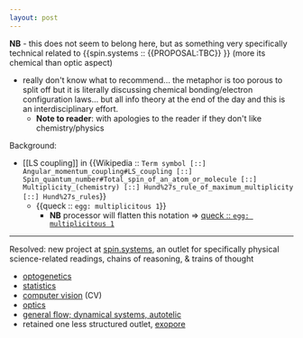 ```yaml
---
layout: post
---
```

__NB__ - this does not seem to belong here, but as something very specifically technical related to {{spin.systems :: {{PROPOSAL:TBC}} }} (more its chemical than optic aspect)
- really don't know what to recommend... the metaphor is too porous to split off but it is literally discussing chemical bonding/electron configuration laws... but all info theory at the end of the day and this is an interdisciplinary effort.
  - __Note to reader__: with apologies to the reader if they don't like chemistry/physics

Background: 
- [[LS coupling]] in {{Wikipedia :: `Term symbol [::] Angular_momentum_coupling#LS_coupling [::] Spin_quantum_number#Total_spin_of_an_atom_or_molecule [::] Multiplicity_(chemistry) [::] Hund%27s_rule_of_maximum_multiplicity [::] Hund%27s_rules`}}
  - {{queck :: `egg: multiplicitous 1`}}
    - __NB__ processor will flatten this notation ⇒ [queck :: `egg: multiplicitous 1`](https://github.com/lmmx/queck/wiki/egg:-multiplicitous-1)

---

Resolved: new project at [spin.systems](http://spin.systems), an outlet for specifically physical science-related readings, chains of reasoning, & trains of thought

- [optogenetics](https://github.com/spin-systems/optogenetics-reads)
- [statistics](https://github.com/spin-systems/statistical-reads)
- [computer vision](https://github.com/spin-systems/vision-reads) (CV)
- [optics](https://github.com/spin-systems/optics)
- [general flow; dynamical systems, autotelic](https://github.com/spin-systems/flow)
- retained one less structured outlet, [exopore](https://github.com/lmmx/exopore)